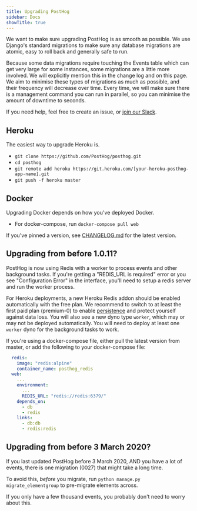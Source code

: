 ```yaml
---
title: Upgrading PostHog
sidebar: Docs
showTitle: true
---
```


We want to make sure upgrading PostHog is as smooth as possible. We use Django's standard migrations to make sure any database migrations are atomic, easy to roll back and generally safe to run.

Because some data migrations require touching the Events table which can get very large for some instances, some migrations are a little more involved. We will explicitly mention this in the change log and on this page. We aim to minimise these types of migrations as much as possible, and their frequency will decrease over time. Every time, we will make sure there is a management command you can run in parallel, so you can minimise the amount of downtime to seconds. 

If you need help, feel free to create an issue, or [join our Slack](https://join.slack.com/t/posthogusers/shared_invite/enQtOTY0MzU5NjAwMDY3LTc2MWQ0OTZlNjhkODk3ZDI3NDVjMDE1YjgxY2I4ZjI4MzJhZmVmNjJkN2NmMGJmMzc2N2U3Yjc3ZjI5NGFlZDQ).

## Heroku

The easiest way to upgrade Heroku is.

- `git clone https://github.com/PostHog/posthog.git`
- `cd posthog`
- `git remote add heroku https://git.heroku.com/[your-heroku-posthog-app-name].git`
- `git push -f heroku master`

## Docker

Upgrading Docker depends on how you've deployed Docker.

- For docker-compose, run `docker-compose pull web`

If you've pinned a version, see [CHANGELOG.md](https://github.com/PostHog/posthog/blob/master/CHANGELOG.md) for the latest version.

## Upgrading from before 1.0.11?

PostHog is now using Redis with a worker to process events and other background tasks. If you're getting a "REDIS_URL is required" error or you see "Configuration Error" in the interface, you'll need to setup a redis server and run the worker process. 

For Heroku deployments, a new Heroku Redis addon should be enabled automatically with the free plan. We recommend to switch to at least the first paid plan (premium-0) to enable [persistence](https://devcenter.heroku.com/articles/heroku-redis#persistence) and protect yourself against data loss. You will also see a new dyno type `worker`, which may or may not be deployed automatically. You will need to deploy at least one `worker` dyno for the background tasks to work.

If you're using a docker-compose file, either pull the latest version from master, or add the following to your docker-compose file:

```yaml
  redis:
    image: "redis:alpine"
    container_name: posthog_redis
  web:
    ...
    environment:
      ...
      REDIS_URL: "redis://redis:6379/"
    depends_on:
      - db
      - redis
    links:
      - db:db
      - redis:redis
```


## Upgrading from before 3 March 2020?

If you last updated PostHog before 3 March 2020, AND you have a lot of events, there is one migration (0027) that might take a long time.

To avoid this, _before_ you migrate, run `python manage.py migrate_elementgroup` to pre-migrate elements across.

If you only have a few thousand events, you probably don't need to worry about this.
